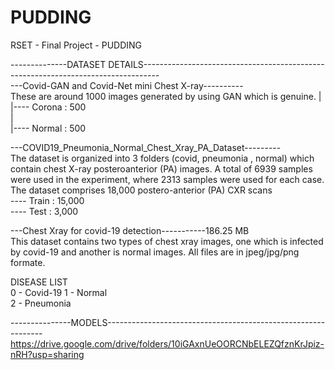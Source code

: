 # PUDDING
RSET - Final Project - PUDDING

--------------DATASET DETAILS----------------------------------------------------------------------------------  
---Covid-GAN and Covid-Net mini Chest X-ray----------  
These are around 1000 images generated by using GAN which is genuine.
|  
|---- Corona : 500  
|  
|---- Normal : 500  

---COVID19_Pneumonia_Normal_Chest_Xray_PA_Dataset---------  
The dataset is organized into 3 folders (covid, pneumonia , normal) which contain chest X-ray posteroanterior (PA) images.
A total of 6939 samples were used in the experiment, where 2313 samples were used for each case.
The dataset comprises 18,000 postero-anterior (PA) CXR scans  
---- Train : 15,000  
---- Test : 3,000

---Chest Xray for covid-19 detection-----------186.25 MB  
This dataset contains two types of chest xray images, one which is infected by covid-19 and another is normal images. All files are in jpeg/jpg/png formate.
 

DISEASE LIST  
0 - Covid-19
1 - Normal  
2 - Pneumonia  
  

---------------MODELS--------------------------------------------------------------  
https://drive.google.com/drive/folders/10iGAxnUeOORCNbELEZQfznKrJpiz-nRH?usp=sharing
